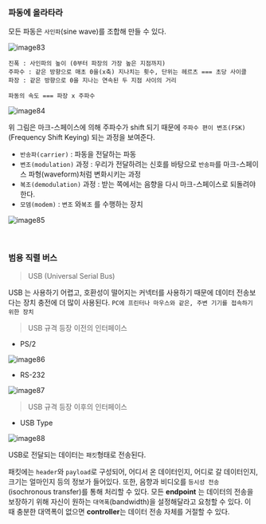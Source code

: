 ### 파동에 올라타라

모든 파동은 `사인파`(sine wave)를 조합해 만들 수 있다.

![image83](https://github.com/user-attachments/assets/c7a97bfa-406e-48ba-85c7-2239e2d09bd5)

```
진폭 : 사인파의 높이 (0부터 파장의 가장 높은 지점까지)
주파수 : 같은 방향으로 매초 0을(x축) 지나치는 횟수, 단위는 헤르츠 === 초당 사이클
파장 : 같은 방향으로 0을 지나는 연속된 두 지점 사이의 거리
```

`파동의 속도 === 파장 x 주파수`   

![image84](https://github.com/user-attachments/assets/5cda4b1a-8837-4ccc-a089-ba00fa127df1)

위 그림은 마크-스페이스에 의해 주파수가 shift 되기 때문에 `주파수 편이 변조(FSK)`(Frequency Shift Keying) 되는 과정을 보여준다. 

- `반송파(carrier)` : 파동을 전달하는 파동
- `변조(modulation)` 과정 : 우리가 전달하려는 신호를 바탕으로 `반송파`를 마크-스페이스 파형(waveform)처럼 변화시키는 과정
- `복조(demodulation)` 과정 : 받는 쪽에서는 음향을 다시 마크-스페이스로 되돌려야 한다.
- `모뎀(modem)` : `변조` 와`복조` 를 수행하는 장치

![image85](https://github.com/user-attachments/assets/9203f1ef-62ad-4353-bf68-5f55d89e027c)

<br>

### 범용 직렬 버스

> USB (Universal Serial Bus)

USB 는 사용하기 어렵고, 호환성이 떨어지는 커넥터를 사용하기 때문에 데이터 전송보다는 장치 충전에 더 많이 사용된다. `PC에 프린터나 마우스와 같은, 주변 기기를 접속하기 위한 장치`

> USB 규격 등장 이전의 인터페이스

- PS/2

![image86](https://github.com/user-attachments/assets/ea0ca237-b93f-45a2-97fe-ecc53857163d)

- RS-232

![image87](https://github.com/user-attachments/assets/6ac17561-eee1-4ae1-8dde-d21f98103df9)

> USB 규격 등장 이후의 인터페이스

- USB Type

![image88](https://github.com/user-attachments/assets/70b0a927-c6d6-43e6-b74e-905dd0d603f1)

USB로 전달되는 데이터는 `패킷`형태로 전송된다.

패킷에는 `header`와 `payload`로 구성되어, 어디서 온 데이터인지, 어디로 갈 데이터인지, 크기는 얼마인지 등의 정보가 들어있다. 또한, 음향과 비디오를 `등시성 전송`(isochronous transfer)를 통해 처리할 수 있다. 모든 **endpoint** 는 데이터의 전송을 보장하기 위해 자신이 원하는 `대역폭`(bandwidth)을 설정해달라고 요청할 수 있다. 이 때 충분한 대역폭이 없으면 **controller**는 데이터 전송 자체를 거절할 수 있다.